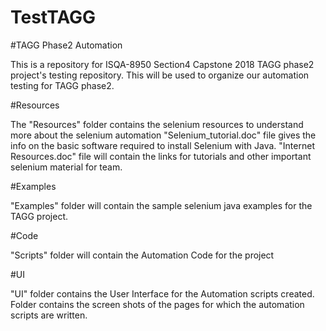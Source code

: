 # TestTAGG
#TAGG Phase2 Automation

This is a repository for ISQA-8950 Section4 Capstone 2018 TAGG phase2 project's testing repository. This will be used to organize our automation testing for TAGG phase2.

#Resources

The "Resources" folder contains the selenium resources to understand more about the selenium automation
"Selenium_tutorial.doc" file gives the info on the basic software required to install Selenium with Java.
"Internet Resources.doc" file will contain the links for tutorials and other important selenium material for team.

#Examples

"Examples" folder will contain the sample selenium java examples for the TAGG project.

#Code

"Scripts" folder will contain the Automation Code for the project

#UI

"UI" folder contains the User Interface for the Automation scripts created. Folder contains the screen shots of the pages for which the automation scripts are written.
